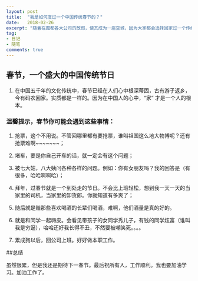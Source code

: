 ```yaml
---
layout: post
title:  "我是如何度过一个中国传统春节的？"
date:   2018-02-26
excerpt: "随着在魔都各大公司的放假，使其成为一座空城，因为大家都会选择回家过一个传统的节日......"
tag:
- 日记
- 随笔
comments: true
---
```


## 春节，一个盛大的中国传统节日

1. 在中国五千年的文化传统中，春节已经在人们心中根深蒂固，古有游子返乡，今有码农回家。实质都是一样的。因为在中国人的心中，“家” 才是一个人的根本。 


### 温馨提示，春节你可能会遇到这些事情：

1. 抢票，这个不用说。不管回哪里都有要抢票，谁叫祖国这么地大物博呢？还有抢票难啊~~~~~~~；

2. 堵车，要是你自己开车的话，就一定会有这个问题；

3. 被七大姑，八大姨问各种各样的问题。例如：你有女朋友吗？我的回答是（有很多，哈哈啊啊哈）；

4. 拜年，过春节就是一个到处走的节日。不会比上班轻松，想到我一天一天的当家里的司机，当家里的卸货郎。你就知道有多爽了；

5. 随后就是赔那些喜欢喝酒的长辈们喝酒，难啊，他们酒量是真的好的。

6. 就是和同学一起嗨皮。会看见带孩子的女同学秀儿子，有钱的同学炫富（谁叫我是穷逼），哈哈还好我长得不丑，不然要被嘲笑死。。。。

7. 累成狗以后，回公司上班。好好做本职工作。

##总结

虽然很累，但是我还是期待下一春节。最后祝所有人，工作顺利。我也要加油学习。加油工作了。
